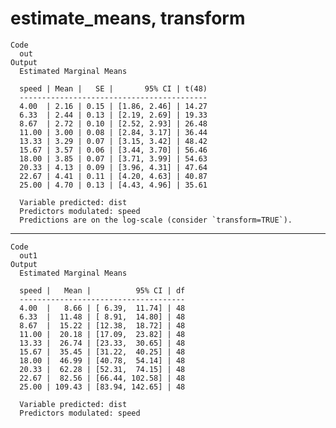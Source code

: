 # estimate_means, transform

    Code
      out
    Output
      Estimated Marginal Means
      
      speed | Mean |   SE |       95% CI | t(48)
      ------------------------------------------
      4.00  | 2.16 | 0.15 | [1.86, 2.46] | 14.27
      6.33  | 2.44 | 0.13 | [2.19, 2.69] | 19.33
      8.67  | 2.72 | 0.10 | [2.52, 2.93] | 26.48
      11.00 | 3.00 | 0.08 | [2.84, 3.17] | 36.44
      13.33 | 3.29 | 0.07 | [3.15, 3.42] | 48.42
      15.67 | 3.57 | 0.06 | [3.44, 3.70] | 56.46
      18.00 | 3.85 | 0.07 | [3.71, 3.99] | 54.63
      20.33 | 4.13 | 0.09 | [3.96, 4.31] | 47.64
      22.67 | 4.41 | 0.11 | [4.20, 4.63] | 40.87
      25.00 | 4.70 | 0.13 | [4.43, 4.96] | 35.61
      
      Variable predicted: dist
      Predictors modulated: speed
      Predictions are on the log-scale (consider `transform=TRUE`).

---

    Code
      out1
    Output
      Estimated Marginal Means
      
      speed |   Mean |          95% CI | df
      -------------------------------------
      4.00  |   8.66 | [ 6.39,  11.74] | 48
      6.33  |  11.48 | [ 8.91,  14.80] | 48
      8.67  |  15.22 | [12.38,  18.72] | 48
      11.00 |  20.18 | [17.09,  23.82] | 48
      13.33 |  26.74 | [23.33,  30.65] | 48
      15.67 |  35.45 | [31.22,  40.25] | 48
      18.00 |  46.99 | [40.78,  54.14] | 48
      20.33 |  62.28 | [52.31,  74.15] | 48
      22.67 |  82.56 | [66.44, 102.58] | 48
      25.00 | 109.43 | [83.94, 142.65] | 48
      
      Variable predicted: dist
      Predictors modulated: speed

